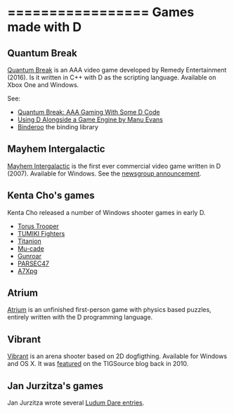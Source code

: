 =================
Games made with D
=================

## Quantum Break

[Quantum Break](http://www.quantumbreak.com/) is an AAA video game developed by Remedy Entertainment (2016).
Is it written in C++ with D as the scripting language. Available on Xbox One and Windows.

See:
- [Quantum Break: AAA Gaming With Some D Code](https://www.youtube.com/watch?v=OLFBal4Qo_k)
- [Using D Alongside a Game Engine by Manu Evans](https://www.youtube.com/watch?v=FKceA691Wcg)
- [Binderoo](https://github.com/Remedy-Entertainment/binderoo) the binding library


## Mayhem Intergalactic

[Mayhem Intergalactic](http://www.inventivedingo.com/mayhemig) is the first ever commercial video game written in D (2007).
Available for Windows.
See the [newsgroup announcement](http://forum.dlang.org/post/fjakft$cv4$1@digitalmars.com).


## Kenta Cho's games

Kenta Cho released a number of Windows shooter games in early D.

- [Torus Trooper](http://www.asahi-net.or.jp/~cs8k-cyu/windows/tt_e.html)
- [TUMIKI Fighters](http://www.asahi-net.or.jp/~cs8k-cyu/windows/tf_e.html)
- [Titanion](http://www.asahi-net.or.jp/~cs8k-cyu/windows/ttn_e.html)
- [Mu-cade](http://www.asahi-net.or.jp/~cs8k-cyu/windows/mcd_e.html)
- [Gunroar](http://www.asahi-net.or.jp/~cs8k-cyu/windows/gr_e.html)
- [PARSEC47](http://www.asahi-net.or.jp/~cs8k-cyu/windows/p47_e.html)
- [A7Xpg](http://www.asahi-net.or.jp/~cs8k-cyu/windows/a7xpg_e.html)

## Atrium

[Atrium](https://github.com/gecko0307/atrium) is an unfinished first-person game with physics based puzzles, entirely written with the D programming language.


## Vibrant

[Vibrant](http://www.gamesfrommars.fr/vibrant/) is an arena shooter based on 2D dogfigthing. Available for Windows and OS X.
It was [featured](https://www.tigsource.com/2010/10/01/vibrant/) on the TIGSource blog back in 2010.

## Jan Jurzitza's games

Jan Jurzitza wrote several [Ludum Dare entries](http://ludumdare.com/compo/author/webfreak001/).
